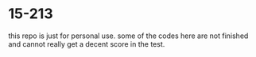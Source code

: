 # 15-213
this repo is just for personal use. some of the codes here are not finished and cannot really get a decent score in the test. 
